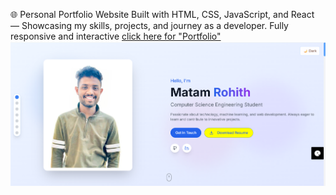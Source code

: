 🌐 Personal Portfolio Website
Built with HTML, CSS, JavaScript, and React — Showcasing my skills, projects, and journey as a developer. Fully responsive and interactive
[click here for "Portfolio"](https://portfolio-rohiths-portfolio.vercel.app/)
![Header](portfolio.png)
